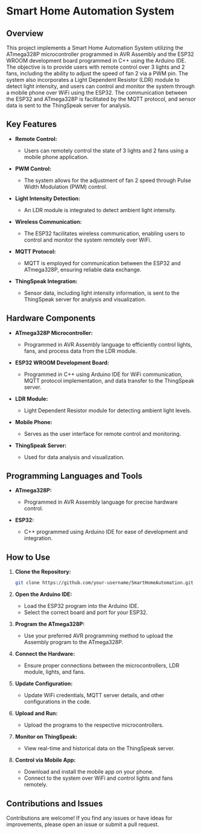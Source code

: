 # Smart Home Automation System

## Overview

This project implements a Smart Home Automation System utilizing the ATmega328P microcontroller programmed in AVR Assembly and the ESP32 WROOM development board programmed in C++ using the Arduino IDE. The objective is to provide users with remote control over 3 lights and 2 fans, including the ability to adjust the speed of fan 2 via a PWM pin. The system also incorporates a Light Dependent Resistor (LDR) module to detect light intensity, and users can control and monitor the system through a mobile phone over WiFi using the ESP32. The communication between the ESP32 and ATmega328P is facilitated by the MQTT protocol, and sensor data is sent to the ThingSpeak server for analysis.

## Key Features

- **Remote Control:**
  - Users can remotely control the state of 3 lights and 2 fans using a mobile phone application.

- **PWM Control:**
  - The system allows for the adjustment of fan 2 speed through Pulse Width Modulation (PWM) control.

- **Light Intensity Detection:**
  - An LDR module is integrated to detect ambient light intensity.

- **Wireless Communication:**
  - The ESP32 facilitates wireless communication, enabling users to control and monitor the system remotely over WiFi.

- **MQTT Protocol:**
  - MQTT is employed for communication between the ESP32 and ATmega328P, ensuring reliable data exchange.

- **ThingSpeak Integration:**
  - Sensor data, including light intensity information, is sent to the ThingSpeak server for analysis and visualization.

## Hardware Components

- **ATmega328P Microcontroller:**
  - Programmed in AVR Assembly language to efficiently control lights, fans, and process data from the LDR module.

- **ESP32 WROOM Development Board:**
  - Programmed in C++ using Arduino IDE for WiFi communication, MQTT protocol implementation, and data transfer to the ThingSpeak server.

- **LDR Module:**
  - Light Dependent Resistor module for detecting ambient light levels.

- **Mobile Phone:**
  - Serves as the user interface for remote control and monitoring.

- **ThingSpeak Server:**
  - Used for data analysis and visualization.

## Programming Languages and Tools

- **ATmega328P:**
  - Programmed in AVR Assembly language for precise hardware control.

- **ESP32:**
  - C++ programmed using Arduino IDE for ease of development and integration.

## How to Use

1. **Clone the Repository:**
   ```bash
   git clone https://github.com/your-username/SmartHomeAutomation.git
   ```

2. **Open the Arduino IDE:**
   - Load the ESP32 program into the Arduino IDE.
   - Select the correct board and port for your ESP32.

3. **Program the ATmega328P:**
   - Use your preferred AVR programming method to upload the Assembly program to the ATmega328P.

4. **Connect the Hardware:**
   - Ensure proper connections between the microcontrollers, LDR module, lights, and fans.

5. **Update Configuration:**
   - Update WiFi credentials, MQTT server details, and other configurations in the code.

6. **Upload and Run:**
   - Upload the programs to the respective microcontrollers.

7. **Monitor on ThingSpeak:**
   - View real-time and historical data on the ThingSpeak server.

8. **Control via Mobile App:**
   - Download and install the mobile app on your phone.
   - Connect to the system over WiFi and control lights and fans remotely.

## Contributions and Issues

Contributions are welcome! If you find any issues or have ideas for improvements, please open an issue or submit a pull request.
